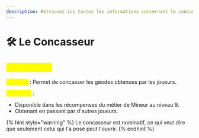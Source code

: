 ```yaml
---
description: Retrouvez ici toutes les informations concernant le concasseur
---
```


# 🛠️ Le Concasseur

## <mark style="color:yellow;">**Concasseur**</mark>

<mark style="color:yellow;">**Fonction**</mark> : Permet de concasser les géodes obtenues par les joueurs.

<mark style="color:yellow;">**Obtention**</mark> :&#x20;

* Disponible dans les récompenses du métier de Mineur au niveau 9.
* Obtenant en passant par d'autres joueurs.

{% hint style="warning" %}
Le concasseur est nominatif, ce qui veut dire que seulement celui qui l'a posé peut l'ouvrir.
{% endhint %}
